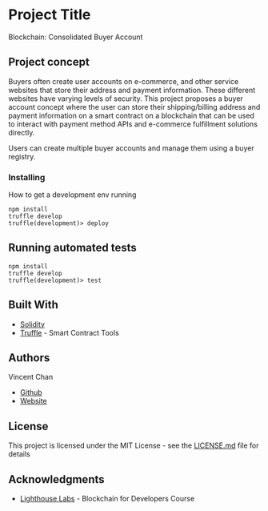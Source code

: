 # Project Title

Blockchain: Consolidated Buyer Account

## Project concept

Buyers often create user accounts on e-commerce, and other service websites that store their address and payment information. These different websites have varying levels of security. This project proposes a buyer account concept where the user can store their shipping/billing address and payment information on a smart contract on a blockchain that can be used to interact with payment method APIs and e-commerce fulfillment solutions directly.

Users can create multiple buyer accounts and manage them using a buyer registry.

### Installing

How to get a development env running

```
npm install
truffle develop
truffle(development)> deploy

```

## Running automated tests

```
npm install
truffle develop
truffle(development)> test

```

## Built With

* [Solidity](https://solidity.readthedocs.io/en/v0.4.24/)
* [Truffle](https://truffleframework.com/) - Smart Contract Tools 

## Authors

Vincent Chan
* [Github](https://github.com/vinceyc)
* [Website](http://www.vincentchan.me/)

## License

This project is licensed under the MIT License - see the [LICENSE.md](LICENSE.md) file for details

## Acknowledgments

* [Lighthouse Labs](https://www.lighthouselabs.ca) - Blockchain for Developers Course


